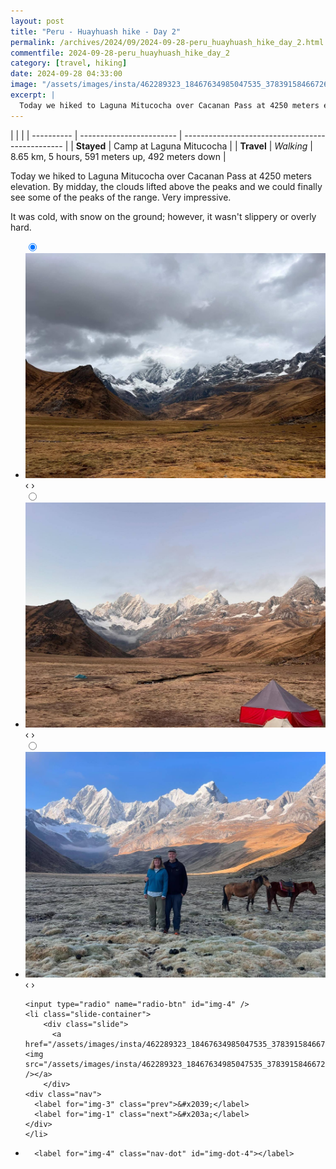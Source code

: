 ```yaml
---
layout: post
title: "Peru - Huayhuash hike - Day 2"
permalink: /archives/2024/09/2024-09-28-peru_huayhuash_hike_day_2.html
commentfile: 2024-09-28-peru_huayhuash_hike_day_2
category: [travel, hiking]
date: 2024-09-28 04:33:00
image: "/assets/images/insta/462289323_18467634985047535_3783915846672662966_n_18045725618055166.jpg"
excerpt: |
  Today we hiked to Laguna Mitucocha over Cacanan Pass at 4250 meters elevation.
---
```


|            |                          |
| ---------- | ------------------------ | ------------------------------------------------ |
| **Stayed** | Camp at Laguna Mitucocha |
| **Travel** | _Walking_                | 8.65 km, 5 hours, 591 meters up, 492 meters down |

Today we hiked to Laguna Mitucocha over Cacanan Pass at 4250 meters elevation. By midday, the clouds lifted above the peaks and we could finally see some of the peaks of the range. Very impressive.

It was cold, with snow on the ground; however, it wasn't slippery or overly hard.

<ul class="slides">
    <input type="radio" name="radio-btn" id="img-1" checked="checked" />
    <li class="slide-container">
        <div class="slide">
          <a href="/assets/images/insta/462318527_18467635000047535_3925757574512043910_n_17940934595906929.jpg"><img src="/assets/images/insta/462318527_18467635000047535_3925757574512043910_n_17940934595906929.jpg" /></a>
        </div>
    <div class="nav">
      <label for="img-4" class="prev">&#x2039;</label>
      <label for="img-2" class="next">&#x203a;</label>
    </div>
    </li>
        <input type="radio" name="radio-btn" id="img-2"  />
    <li class="slide-container">
        <div class="slide">
          <a href="/assets/images/insta/462368426_18467635009047535_4991597011457910442_n_18019612616280538.jpg"><img src="/assets/images/insta/462368426_18467635009047535_4991597011457910442_n_18019612616280538.jpg" /></a>
        </div>
    <div class="nav">
      <label for="img-1" class="prev">&#x2039;</label>
      <label for="img-3" class="next">&#x203a;</label>
    </div>
    </li>
        <input type="radio" name="radio-btn" id="img-3"  />
    <li class="slide-container">
        <div class="slide">
          <a href="/assets/images/insta/462276494_18467635018047535_7594035640882606242_n_18062128438676766.jpg"><img src="/assets/images/insta/462276494_18467635018047535_7594035640882606242_n_18062128438676766.jpg" /></a>
        </div>
    <div class="nav">
      <label for="img-2" class="prev">&#x2039;</label>
      <label for="img-4" class="next">&#x203a;</label>
    </div>
    </li>
    
    <input type="radio" name="radio-btn" id="img-4" />
    <li class="slide-container">
        <div class="slide">
          <a href="/assets/images/insta/462289323_18467634985047535_3783915846672662966_n_18045725618055166.jpg"><img src="/assets/images/insta/462289323_18467634985047535_3783915846672662966_n_18045725618055166.jpg" /></a>
        </div>
    <div class="nav">
      <label for="img-3" class="prev">&#x2039;</label>
      <label for="img-1" class="next">&#x203a;</label>
    </div>
    </li>
			
<li class="nav-dots">
      <label for="img-1" class="nav-dot" id="img-dot-1"></label>
      <label for="img-2" class="nav-dot" id="img-dot-2"></label>
      <label for="img-3" class="nav-dot" id="img-dot-3"></label>

      <label for="img-4" class="nav-dot" id="img-dot-4"></label>

</li>
</ul>
